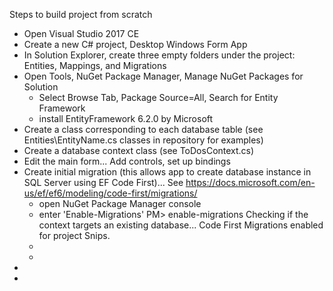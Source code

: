 Steps to build project from scratch
- Open Visual Studio 2017 CE
- Create a new C# project, Desktop Windows Form App
- In Solution Explorer, create three empty folders under the project: Entities, Mappings, and Migrations
- Open Tools, NuGet Package Manager, Manage NuGet Packages for Solution
  - Select Browse Tab, Package Source=All, Search for Entity Framework
  - install EntityFramework 6.2.0 by Microsoft
- Create a class corresponding to each database table (see Entities\EntityName.cs classes in repository for examples)
- Create a database context class (see ToDosContext.cs)
- Edit the main form... Add controls, set up bindings
- Create initial migration (this allows app to create database instance in SQL Server using EF Code First)... See https://docs.microsoft.com/en-us/ef/ef6/modeling/code-first/migrations/
  - open NuGet Package Manager console
  - enter 'Enable-Migrations'
      PM> enable-migrations
      Checking if the context targets an existing database...
      Code First Migrations enabled for project Snips.
  -
  -
-
-

